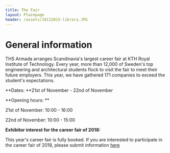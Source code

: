 ```yaml
---
title: The Fair
layout: Plainpage
header: /assets/18112015-library.JPG
---
```

# General information

THS Armada arranges Scandinavia's largest career fair at KTH Royal Institute of Technology. Every year, more than 12,000 of Sweden's top engineering and architectural students flock to visit the fair to meet their future employers. This year, we have gathered 171 companies to exceed the student's expectations.

**Dates: **21st of November - 22nd of November 

**Opening hours: **

21st of November: 10:00 - 16:00

22nd of November: 10:00 - 15:00

**Exhibitor interest for the career fair of 2018:**

This year's career fair is fully booked. If you are interested to participate in the career fair of 2018, please submit information [here](http://eepurl.com/cqs0of)
